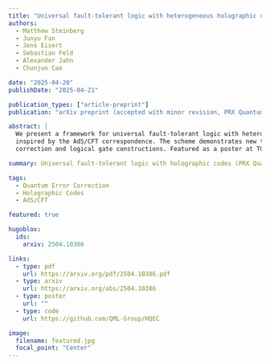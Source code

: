 ```yaml
---
title: "Universal fault-tolerant logic with heterogeneous holographic codes"
authors:
  - Matthew Steinberg
  - Junyu Fan
  - Jens Eisert
  - Sebastian Feld
  - Alexander Jahn
  - Chunjun Cao

date: "2025-04-20"
publishDate: "2025-04-21"

publication_types: ["article-preprint"]
publication: "arXiv preprint (accepted with minor revision, PRX Quantum)"

abstract: |
  We present a framework for universal fault-tolerant logic with heterogeneous holographic codes,
  inspired by the AdS/CFT correspondence. The scheme demonstrates new thresholds for quantum error
  correction and logical gate constructions. Featured as a poster at TQC 2025.

summary: Universal fault-tolerant logic with holographic codes (PRX Quantum, 2025).

tags: 
  - Quantum Error Correction
  - Holographic Codes
  - AdS/CFT

featured: true

hugoblox:
  ids:
    arxiv: 2504.10386

links:
  - type: pdf
    url: https://arxiv.org/pdf/2504.10386.pdf
  - type: arxiv
    url: https://arxiv.org/abs/2504.10386
  - type: poster
    url: ""
  - type: code
    url: https://github.com/QML-Group/HQEC

image:
  filename: featured.jpg
  focal_point: "Center"
---
```

